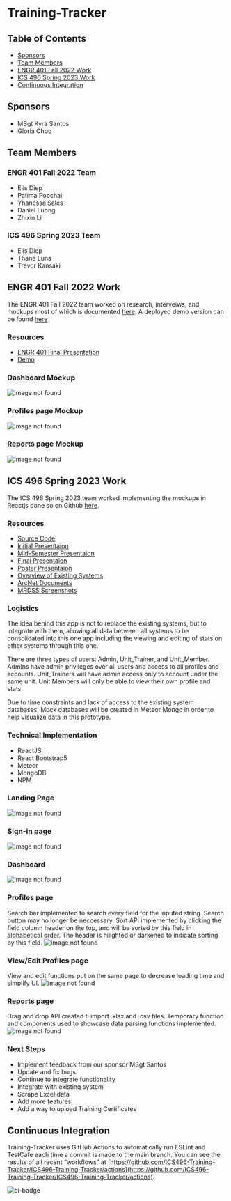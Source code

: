 # Training-Tracker

## Table of Contents

* [Sponsors](#sponsors)
* [Team Members](#team-members)
* [ENGR 401 Fall 2022 Work](#engr-401-fall-2022-work)
* [ICS 496 Spring 2023 Work](#ics-496-spring-2023-work)
* [Continuous Integration](#continuous-integration)

## Sponsors
 - MSgt Kyra Santos
 - Gloria Choo

## Team Members

### ENGR 401 Fall 2022 Team
- Elis Diep
- Patima Poochai
- Yhanessa Sales
- Daniel Luong
- Zhixin Li

### ICS 496 Spring 2023 Team
- Elis Diep
- Thane Luna
- Trevor Kansaki

## ENGR 401 Fall 2022 Work

The ENGR 401 Fall 2022 team worked on research, interveiws, and mockups most of which is documented [here](documents/ENGR401_Fall2022_FinalPresentation.pdf). A deployed demo version can be found [here](https://main.d32ai1lyqme0q3.amplifyapp.com/)
### Resources
- [ENGR 401 Final Presentation](documents/ENGR401_Fall2022_FinalPresentation.pdf)
- [Demo](https://main.d32ai1lyqme0q3.amplifyapp.com/)

### Dashboard Mockup
![image not found](images/ENGR401_Fall2022_DashboardMockup.png)

### Profiles page Mockup
![image not found](images/ENGR401_Fall2022_ProfilesPageMockup.png)

### Reports page Mockup
![image not found](images/ENGR401_Fall2022_ReportsPageMockup.png)

## ICS 496 Spring 2023 Work
The ICS 496 Spring 2023 team worked implementing the mockups in Reactjs done so on Github [here](https://github.com/ICS496-Training-Tracker/ICS496-Training-Tracker).

### Resources
- [Source Code](https://github.com/ICS496-Training-Tracker/ICS496-Training-Tracker)
- [Initial Presentaion](documents/ICS496_Spring2023_InitialPresentation.pdf)
- [Mid-Semester Presentaion](documents/ICS496_Spring2023_MidSemesterPresentation.pdf)
- [Final Presentaion](documents/ICS496_Spring2023_FinalPresentation.pdf)
- [Poster Presentaion](documents/ICS496_Spring2023_Poster.pdf)
- [Overview of Existing Systems](documents/ICS496_Spring2023_Overview.pdf)
- [ArcNet Documents](documents/ICS496_Spring2023_ARCNET.pdf)
- [MRDSS Screenshots](documents/ICS496_Spring2023_MRDSSScreenshots.pdf)

### Logistics
The idea behind this app is not to replace the existing systems, but to integrate with them, allowing all data between all systems to be consolidated into this one app including the viewing and editing of stats on other systems through this one.

There are three types of users: Admin, Unit_Trainer, and Unit_Member. Admins have admin privileges over all users and access to all profiles and accounts. Unit_Trainers will have admin access only to account under the same unit. Unit Members will only be able to view their own profile and stats.

Due to time constraints and lack of access to the existing system databases, Mock databases will be created in Meteor Mongo in order to help visualize data in this prototype.

### Technical Implementation
- ReactJS
- React Bootstrap5
- Meteor
- MongoDB
- NPM

### Landing Page
![image not found](images/ICS496_Spring2023_Landing.PNG)

### Sign-in page
![image not found](images/ICS496_Spring2023_Sign-in.PNG)

### Dashboard
![image not found](images/ICS496_Spring2023_Dashboard.PNG)

### Profiles page

Search bar implemented to search every field for the inputed string. Search button may no longer be neccessary. Sort APi implemented by clicking the field column header on the top, and will be sorted by this field in alphabetical order. The header is hilighted or darkened to indicate sorting by this field.
![image not found](images/ICS496_Spring2023_Profiles.PNG)

### View/Edit Profiles page

View and edit functions put on the same page to decrease loading time and simplify UI. 
![image not found](images/ICS496_Spring2023_ViewEditProfile.PNG)

### Reports page

Drag and drop API created ti import .xlsx and .csv files. Temporary function and components used to showcase data parsing functions implemented.
![image not found](images/ICS496_Spring2023_Reports.PNG)

### Next Steps
- Implement feedback from our sponsor MSgt Santos 
- Update and fix bugs 
- Continue to integrate functionality 
- Integrate with existing system 
- Scrape Excel data 
- Add more features
- Add a way to upload Training Certificates

## Continuous Integration
Training-Tracker uses GitHub Actions to automatically run ESLint and TestCafe each time a commit is made to the main branch. You can see the results of all recent “workflows” at [https://github.com/ICS496-Training-Tracker/ICS496-Training-Tracker/actions](https://github.com/ICS496-Training-Tracker/ICS496-Training-Tracker/actions).

![ci-badge](https://github.com/ICS496-Training-Tracker/ICS496-Training-Tracker/actions/workflows/ci.yml/badge.svg)
